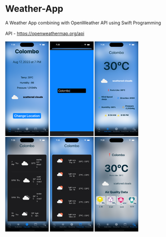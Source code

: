 # Weather-App
A Weather App combining with OpenWeather API using Swift Programming
<br/><br/>
API - https://openweathermap.org/api
<br/><br/>
<img src="https://github.com/Meraj6091/Weather-App/blob/master/SS/Simulator%20Screenshot%20-%20iPhone%2014%20Pro%20-%202023-08-17%20at%2019.25.23.png" height="300"/>
<img src="https://github.com/Meraj6091/Weather-App/blob/master/SS/Simulator%20Screenshot%20-%20iPhone%2014%20Pro%20-%202023-08-17%20at%2019.25.51.png" height="300"/>
<img src="https://github.com/Meraj6091/Weather-App/blob/master/SS/Simulator%20Screenshot%20-%20iPhone%2014%20Pro%20-%202023-08-17%20at%2019.26.08.png" height="300"/>
<img src="https://github.com/Meraj6091/Weather-App/blob/master/SS/Simulator%20Screenshot%20-%20iPhone%2014%20Pro%20-%202023-08-17%20at%2019.26.17.png" height="300"/>
<img src="https://github.com/Meraj6091/Weather-App/blob/master/SS/Simulator%20Screenshot%20-%20iPhone%2014%20Pro%20-%202023-08-17%20at%2019.26.21.png" height="300"/>
<img src="https://github.com/Meraj6091/Weather-App/blob/master/SS/Simulator%20Screenshot%20-%20iPhone%2014%20Pro%20-%202023-08-17%20at%2019.26.26.png" height="300"/>
